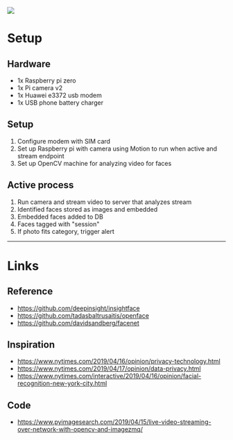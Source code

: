 ![](https://github.com/rememberlenny/recognize-familiar-faces/blob/master/docs/img/header.jpg?raw=true)

# Setup

## Hardware

- 1x Raspberry pi zero
- 1x Pi camera v2
- 1x Huawei e3372 usb modem
- 1x USB phone battery charger

## Setup

1. Configure modem with SIM card
2. Set up Raspberry pi with camera using Motion to run when active and stream endpoint
3. Set up OpenCV machine for analyzing video for faces

## Active process

1. Run camera and stream video to server that analyzes stream
2. Identified faces stored as images and embedded
3. Embedded faces added to DB
4. Faces tagged with "session"
5. If photo fits category, trigger alert

---

# Links

## Reference
- https://github.com/deepinsight/insightface
- https://github.com/tadasbaltrusaitis/openface
- https://github.com/davidsandberg/facenet

## Inspiration
- https://www.nytimes.com/2019/04/16/opinion/privacy-technology.html
- https://www.nytimes.com/2019/04/17/opinion/data-privacy.html
- https://www.nytimes.com/interactive/2019/04/16/opinion/facial-recognition-new-york-city.html

## Code
- https://www.pyimagesearch.com/2019/04/15/live-video-streaming-over-network-with-opencv-and-imagezmq/
